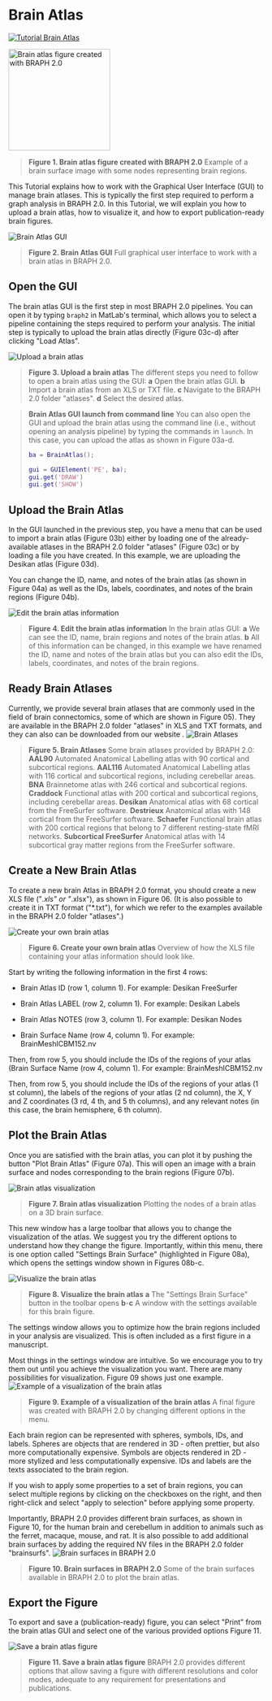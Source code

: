 # Brain Atlas

[![Tutorial Brain Atlas](https://img.shields.io/badge/PDF-Download-red?style=flat-square&logo=adobe-acrobat-reader)](tut_ba.pdf)

<img src="fig01.jpg" alt="Brain atlas figure created with BRAPH 2.0 " height="200px">

> **Figure 1. Brain atlas figure created with BRAPH 2.0**
> Example of a brain surface image with some nodes representing brain regions.
	



This Tutorial explains how to work with the Graphical User Interface (GUI) to manage brain atlases.
This is typically the first step required to perform a graph analysis in BRAPH 2.0. 
In this Tutorial, we will explain you how to upload a brain atlas, how to visualize it, and how to export publication-ready brain figures.




<img src="fig02.jpg" alt="Brain Atlas GUI">

> **Figure 2. Brain Atlas GUI**
> Full graphical user interface to work with a brain atlas in BRAPH 2.0. 
	


## Open the GUI

The brain atlas GUI is the first step in most BRAPH 2.0 pipelines. You can open it by typing `braph2` in MatLab's terminal, which allows you to select a pipeline containing the steps required to perform your analysis. The initial step is typically to upload the brain atlas directly (Figure 03c-d) after clicking "Load Atlas". 

<img src="fig03.jpg" alt="Upload a brain atlas">

> **Figure 3. Upload a brain atlas**
> The different steps you need to follow to open a brain atlas using the GUI: 
	**a** Open the brain atlas GUI.
	**b** Import a brain atlas from an XLS or TXT file.
	**c** Navigate to the BRAPH 2.0 folder "atlases".
	**d** Select the desired atlas.
	


> **Brain Atlas GUI launch from command line**
 You can also open the GUI and upload the brain atlas using the command line (i.e., without opening an analysis pipeline) by typing the commands in `launch`. In this case, you can upload the atlas as shown in Figure 03a-d. 
> ```matlab
> ba = BrainAtlas();
> 
> gui = GUIElement('PE', ba);
> gui.get('DRAW')
> gui.get('SHOW')
> ```



## Upload the Brain Atlas

In the GUI launched in the previous step, you have a menu that can be used to import a brain atlas (Figure 03b) either by loading one of the already-available atlases in the BRAPH 2.0 folder "atlases" (Figure 03c) or by loading a file you have created. In this example, we are uploading the Desikan atlas (Figure 03d).

You can change the ID, name, and notes of the brain atlas (as shown in Figure 04a) as well as the IDs, labels, coordinates, and notes of the brain regions (Figure 04b).
	
<img src="fig04.png" alt="Edit the brain atlas information">

> **Figure 4. Edit the brain atlas information**
> In the brain atlas GUI: 
	**a** We can see the ID, name, brain regions and notes of the brain atlas.
	**b** All of this information can be changed, in this example we have renamed the ID, name and notes of the brain atlas but you can also edit the IDs, labels, coordinates, and notes of the brain regions.
	


## Ready Brain Atlases



Currently, we provide several brain atlases that are commonly used in the field of brain connectomics, some of which are shown in Figure 05). 
They are available in the BRAPH 2.0 folder "atlases" in XLS and TXT formats, and they can also can be downloaded from our website .<img src="fig05.jpg" alt="Brain Atlases">

> **Figure 5. Brain Atlases**
> Some brain atlases provided by BRAPH 2.0:
	**AAL90** Automated Anatomical Labelling atlas with 90 cortical and subcortical regions.
	**AAL116** Automated Anatomical Labelling atlas with 116 cortical and subcortical regions, including cerebellar areas.
	**BNA** Brainnetome atlas with 246 cortical and subcortical regions.
	**Craddock** Functional atlas with 200 cortical and subcortical regions, including cerebellar areas.
	**Desikan** Anatomical atlas with 68 cortical from the FreeSurfer software.
	**Destrieux** Anatomical atlas with 148 cortical from the FreeSurfer software.
	**Schaefer** Functional brain atlas with 200 cortical regions that belong to 7 different resting-state fMRI networks.
	**Subcortical FreeSurfer** Anatomical atlas with 14 subcortical gray matter regions from the FreeSurfer software.
	


## Create a New Brain Atlas

To create a new brain Atlas in BRAPH 2.0 format, you should create a new XLS file ("*.xls" or "*.xlsx"), as shown in Figure 06. 
(It is also possible to create it in TXT format ("*.txt"), for which we refer to the examples available in the BRAPH 2.0 folder "atlases".)

<img src="fig06.jpg" alt="Create your own brain atlas">

> **Figure 6. Create your own brain atlas**
> Overview of how the XLS file containing your atlas information should look like.
	

Start by writing the following information in the first 4 rows:


- Brain Atlas ID (row 1, column 1). 
For example: Desikan FreeSurfer

- Brain Atlas LABEL (row 2, column 1). 
For example: Desikan Labels

- Brain Atlas NOTES (row 3, column 1).
For example: Desikan Nodes

- Brain Surface Name (row 4, column 1).
For example: BrainMeshICBM152.nv


Then, from row 5, you should include the IDs of the regions of your atlas (Brain Surface Name (row 4, column 1).
For example: BrainMeshICBM152.nv


Then, from row 5, you should include the IDs of the regions of your atlas (1 st column), the labels of the regions of your atlas (2 nd column), the X, Y and Z coordinates (3 rd, 4 th, and 5 th columns), and any relevant notes (in this case, the brain hemisphere, 6 th column).	


## Plot the Brain Atlas

Once you are satisfied with the brain atlas, you can plot it by pushing the button "Plot Brain Atlas" (Figure 07a). 
This will open an image with a brain surface and nodes corresponding to the brain regions (Figure 07b).

<img src="fig07.jpg" alt="Brain atlas visualization">

> **Figure 7. Brain atlas visualization**
> Plotting the nodes of a brain atlas on a 3D brain surface. 
	

	
This new window has a large toolbar that allows you to change the visualization of the atlas. We suggest you try the different options to understand how they change the figure. Importantly, within this menu, there is one option called "Settings Brain Surface" (highlighted in Figure 08a), which opens the settings window shown in Figures 08b-c.


<img src="fig08.jpg" alt="Visualize the brain atlas">

> **Figure 8. Visualize the brain atlas**
> **a** The "Settings Brain Surface" button in the toolbar opens **b**-**c** A window with the settings available for this brain figure.
	


The settings window allows you to optimize how the brain regions included in your analysis are visualized. This is often included as a first figure in a manuscript.

Most things in the settings window are intuitive. So we encourage you to try them out until you achieve the visualization you want. There are many possibilities for visualization. Figure 09 shows just one example.<img src="fig09.jpg" alt="Example of a visualization of the brain atlas">

> **Figure 9. Example of a visualization of the brain atlas**
> A final figure was created with BRAPH 2.0 by changing different options in the menu.
	

Each brain region can be represented with spheres, symbols, IDs, and labels.
Spheres are objects that are rendered in 3D - often prettier, but also more computationally expensive.
Symbols are objects rendered in 2D - more stylized and less computationally expensive.
IDs and labels are the texts associated to the brain region.

If you wish to apply some properties to a set of brain regions, you can select multiple regions by clicking on the checkboxes on the right, and then right-click and select "apply to selection" before applying some property.



Importantly, BRAPH 2.0 provides different brain surfaces, as shown in Figure 10, for the human brain and cerebellum in addition to animals such as the ferret, macaque, mouse, and rat.
It is also possible to add additional brain surfaces by adding the required NV files in the BRAPH 2.0 folder "brainsurfs".<img src="fig10.png" alt="Brain surfaces in BRAPH 2.0">

> **Figure 10. Brain surfaces in BRAPH 2.0**
> Some of the brain surfaces available in BRAPH 2.0 to plot the brain atlas.
	




## Export the Figure

To export and save a (publication-ready) figure, you can select "Print" from the brain atlas GUI and select one of the various provided options Figure 11.

<img src="fig11.jpg" alt="Save a brain atlas figure">

> **Figure 11. Save a brain atlas figure**
> BRAPH 2.0 provides different options that allow saving a figure with different resolutions and color modes, adequate to any requirement for presentations and publications.
